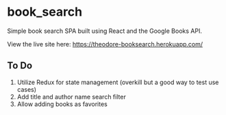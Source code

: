 # book_search
Simple book search SPA built using React and the Google Books API.

View the live site here: https://theodore-booksearch.herokuapp.com/

## To Do
1. Utilize Redux for state management (overkill but a good way to test use cases)
2. Add title and author name search filter
3. Allow adding books as favorites

